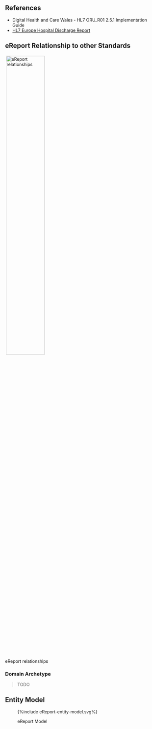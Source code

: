## References

- Digital Health and Care Wales - HL7 ORU_R01 2.5.1 Implementation Guide
- [HL7 Europe Hospital Discharge Report](https://build.fhir.org/ig/hl7-eu/hdr/index.html)

## eReport Relationship to other Standards

<img style="padding:3px;width:50%;" src="eDischarge relationship to other standards.drawio.png" alt="eReport relationships"/>
<br clear="all">
<p class="figureTitle">eReport relationships</p> 

### Domain Archetype

> TODO

## Entity Model

<figure>
{%include eReport-entity-model.svg%}
<p id="fX.X.X.X-X" class="figureTitle">eReport Model</p>
</figure>
<br clear="all">
